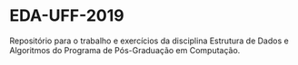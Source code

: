 # EDA-UFF-2019
Repositório para o trabalho e exercícios da disciplina Estrutura de Dados e Algoritmos do Programa de Pós-Graduação em Computação.
